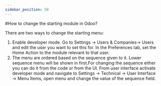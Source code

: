 ```yaml
---
sidebar_position: 50
---
```


#How to change the starting module in Odoo?

There are two ways to change the starting menu:

1. Enable developer mode. Go to Settings -> Users & Companies-> Users and edit the user you want to set this for. In the Preferences tab, set the Home Action to the module relevant to that user.
2. The menu are ordered based on the sequence given to it. Lower sequence menu will be shown in first.For changing the sequence either you can do it from the code or from the UI.
From user interface activate developer mode and navigate to Settings -> Technical -> User Interface -> Menu Items, open menu and change the value of the sequence field.